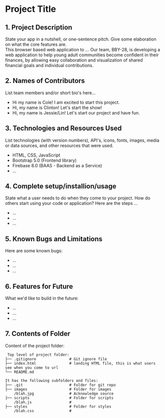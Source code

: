 # Project Title

## 1. Project Description
State your app in a nutshell, or one-sentence pitch. Give some elaboration on what the core features are.  
This browser based web application to ... 
Our team, BBY-28, is developing a web application to help young adult communities become confident in their finances, by allowing easy collaboration and visualization of shared financial goals and individual contributions.

## 2. Names of Contributors
List team members and/or short bio's here... 
* Hi my name is Cole! I am excited to start this project.
* Hi, my name is Clinton! Let's start the show!
* Hi, my name is Jessie/Lin! Let's start our project and have fun.

## 3. Technologies and Resources Used
List technologies (with version numbers), API's, icons, fonts, images, media or data sources, and other resources that were used.
* HTML, CSS, JavaScript
* Bootstrap 5.0 (Frontend library)
* Firebase 8.0 (BAAS - Backend as a Service)
* ...

## 4. Complete setup/installion/usage
State what a user needs to do when they come to your project.  How do others start using your code or application?
Here are the steps ...
* ...
* ...
* ...

## 5. Known Bugs and Limitations
Here are some known bugs:
* ...
* ...
* ...

## 6. Features for Future
What we'd like to build in the future:
* ...
* ...
* ...
	
## 7. Contents of Folder
Content of the project folder:

```
 Top level of project folder: 
├── .gitignore               # Git ignore file
├── index.html               # landing HTML file, this is what users see when you come to url
└── README.md

It has the following subfolders and files:
├── .git                     # Folder for git repo
├── images                   # Folder for images
    /blah.jpg                # Acknowledge source
├── scripts                  # Folder for scripts
    /blah.js                 # 
├── styles                   # Folder for styles
    /blah.css                # 



```


